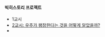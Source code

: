
#### 빅히스토리 프로젝트
* 1교시
* [2교시: 우주가 팽창한다는 것을 어떻게 알았을까?](https://github.com/madlymissyou/big-history-project/blob/master/%EB%B9%85%ED%9E%88%EC%8A%A4%ED%86%A0%EB%A6%AC2%EA%B5%90%EC%8B%9C)
* 
